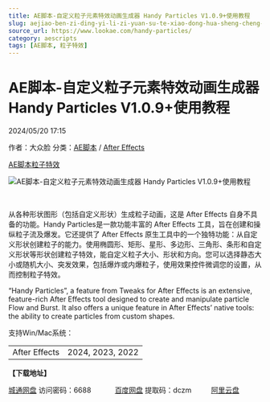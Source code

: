 ```yaml
---
title: AE脚本-自定义粒子元素特效动画生成器 Handy Particles V1.0.9+使用教程
slug: aejiao-ben-zi-ding-yi-li-zi-yuan-su-te-xiao-dong-hua-sheng-cheng-qi-handy-particles-v1-0-9-shi-yong-jiao-cheng
source_url: https://www.lookae.com/handy-particles/
category: aescripts
tags: [AE脚本, 粒子特效]
---
```

# AE脚本-自定义粒子元素特效动画生成器 Handy Particles V1.0.9+使用教程

2024/05/20 17:15

作者：大众脸
分类：[AE脚本](https://www.lookae.com/after-effects/aescripts/) / [After Effects](https://www.lookae.com/after-effects/)

[AE脚本](https://www.lookae.com/tag/ae%e8%84%9a%e6%9c%ac/)[粒子特效](https://www.lookae.com/tag/%e7%b2%92%e5%ad%90%e7%89%b9%e6%95%88/)

![AE脚本-自定义粒子元素特效动画生成器 Handy Particles V1.0.9+使用教程](https://www.lookae.com/wp-content/uploads/2024/05/Handy-Particles-.jpg "AE脚本-自定义粒子元素特效动画生成器 Handy Particles V1.0.9+使用教程-LookAE.com")

[﻿﻿﻿](https://cloud.video.taobao.com/play/u/null/p/1/e/6/t/1/463170149804.mp4)

从各种形状图形（包括自定义形状）生成粒子动画，这是 After Effects 自身不具备的功能。Handy Particles是一款功能丰富的 After Effects 工具，旨在创建和操纵粒子流及爆发。它还提供了 After Effects 原生工具中的一个独特功能：从自定义形状创建粒子的能力。使用椭圆形、矩形、星形、多边形、三角形、条形和自定义形状等形状创建粒子特效，能自定义粒子大小、形状和方向。您可以选择静态大小或随机大小、突发效果，包括爆炸或内爆粒子，使用效果控件微调您的设置，从而控制粒子特效。

“Handy Particles”, a feature from Tweaks for After Effects is an extensive, feature-rich After Effects tool designed to create and manipulate particle Flow and Burst. It also offers a unique feature in After Effects’ native tools: the ability to create particles from custom shapes.

支持Win/Mac系统：

|  |  |
| --- | --- |
| After Effects | 2024, 2023, 2022 |

**【下载地址】**

[城通网盘](https://url70.ctfile.com/f/2827370-1247466127-250984?p=4431) 访问密码：6688            [百度网盘](https://pan.baidu.com/s/1Sbz26PAGO8_yVdABygxnCw?pwd=dczm) 提取码：dczm          [阿里云盘](https://www.alipan.com/s/nDn4cTEPX8j)
